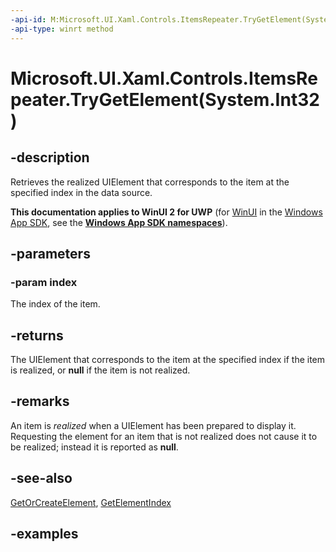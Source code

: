 ```yaml
---
-api-id: M:Microsoft.UI.Xaml.Controls.ItemsRepeater.TryGetElement(System.Int32)
-api-type: winrt method
---
```


# Microsoft.UI.Xaml.Controls.ItemsRepeater.TryGetElement(System.Int32)

<!--
public Windows.UI.Xaml.UIElement TryGetElement (int index);
-->

## -description

Retrieves the realized UIElement that corresponds to the item at the specified index in the data source.

**This documentation applies to WinUI 2 for UWP** (for [WinUI](/windows/apps/winui/winui3/) in the [Windows App SDK](/windows/apps/windows-app-sdk/), see the **[Windows App SDK namespaces](/windows/windows-app-sdk/api/winrt/)**).

## -parameters

### -param index

The index of the item.

## -returns

The UIElement that corresponds to the item at the specified index if the item is realized, or **null** if the item is not realized.

## -remarks

An item is _realized_ when a UIElement has been prepared to display it. Requesting the element for an item that is not realized does not cause it to be realized; instead it is reported as **null**.

## -see-also

[GetOrCreateElement](itemsrepeater_getorcreateelement_982168620.md), [GetElementIndex](itemsrepeater_getelementindex_553435906.md)

## -examples

